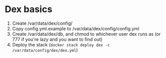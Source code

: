 # Dex basics

1. Create /var/data/dex/config/
2. Copy config.yml.example to /var/data/dex/config/config.yml
3. Create /var/data/dex/db, and chmod to whichever user dex runs as (or 777 if you're lazy and you want to find out)
4. Deploy the stack (`docker stack deploy dex -c /var/data/config/dex/dex.yml`)
